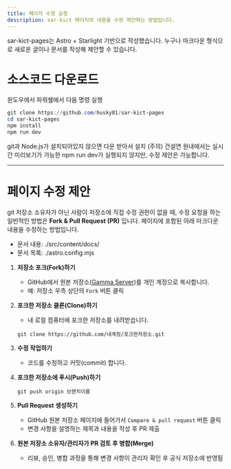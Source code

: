 ```yaml
---
title: 페이지 수정 요청
description: sar-kict 페이지의 내용을 수정 제안하는 방법입니다.
---
```


sar-kict-pages는 Astro + Starlight 기반으로 작성했습니다.
누구나 마크다운 형식으로 새로운 글이나 문서를 작성해 제안할 수 있습니다.

# 소스코드 다운로드

윈도우에서 파워쉘에서 다음 명령 실행

```powershell
git clone https://github.com/husky81/sar-kict-pages
cd sar-kict-pages
npm install
npm run dev
```

git과 Node.js가 설치되어있지 않으면 다운 받아서 설치
(주의) 건설연 원내에서는 실시간 미리보기가 가능한 npm run dev가 실행되지 않지만, 수정 제안은 가능합니다.

---

# 페이지 수정 제안
git 저장소 소유자가 아닌 사람이 저장소에 직접 수정 권한이 없을 때, 수정 요청을 하는 일반적인 방법은 **Fork & Pull Request (PR)** 입니다.
페이지에 포함된 아래 마크다운 내용을 수정하는 방법입니다.
- 문서 내용: ./src/content/docs/
- 문서 목록: ./astro.config.mjs

1. **저장소 포크(Fork)하기**

   * GitHub에서 원본 저장소(<a href="http://3.39.255.250:8888/tree" target="_blank" rel="noopener noreferrer">Gamma Server</a>)를 개인 계정으로 복사합니다. 
   * 예: 저장소 우측 상단의 `Fork` 버튼 클릭

2. **포크한 저장소 클론(Clone)하기**

   * 내 로컬 컴퓨터에 포크한 저장소를 내려받습니다.

   ```
   git clone https://github.com/내계정/포크한저장소.git
   ```

3. **수정 작업하기**

   * 코드를 수정하고 커밋(commit) 합니다.

4. **포크한 저장소에 푸시(Push)하기**

   ```
   git push origin 브랜치이름
   ```

5. **Pull Request 생성하기**

   * GitHub 원본 저장소 페이지에 들어가서 `Compare & pull request` 버튼 클릭
   * 변경 사항을 설명하는 제목과 내용을 작성 후 PR 제출

6. **원본 저장소 소유자/관리자가 PR 검토 후 병합(Merge)**

   * 리뷰, 승인, 병합 과정을 통해 변경 사항이 관리자 확인 후 공식 저장소에 반영됨
